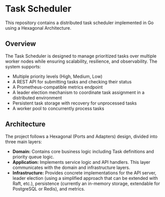 # Task Scheduler

This repository contains a distributed task scheduler implemented in Go using a Hexagonal Architecture.

## Overview

The Task Scheduler is designed to manage prioritized tasks over multiple worker nodes while ensuring scalability, resilience, and observability. The system supports:

- Multiple priority levels (High, Medium, Low)
- A REST API for submitting tasks and checking their status
- A Prometheus-compatible metrics endpoint
- A leader election mechanism to coordinate task assignment in a distributed environment
- Persistent task storage with recovery for unprocessed tasks
- A worker pool to concurrently process tasks

## Architecture

The project follows a Hexagonal (Ports and Adapters) design, divided into three main layers:

- **Domain:** Contains core business logic including Task definitions and priority queue logic.
- **Application:** Implements service logic and API handlers. This layer communicates with the domain and infrastructure layers.
- **Infrastructure:** Provides concrete implementations for the API server, leader election (using a simplified approach that can be extended with Raft, etc.), persistence (currently an in-memory storage, extendable for PostgreSQL or Redis), and metrics.


